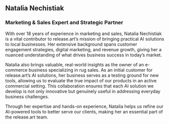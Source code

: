 ## Natalia Nechistiak
### Marketing & Sales Expert and Strategic Partner


With over 18 years of experience in marketing and sales, Natalia Nechistiak is a vital contributor to release.art’s mission of bringing practical AI solutions to local businesses. Her extensive background spans customer engagement strategies, digital marketing, and revenue growth, giving her a nuanced understanding of what drives business success in today’s market.

Natalia also brings valuable, real-world insights as the owner of an e-commerce business specializing in rug sales. As an initial customer for release.art’s AI solutions, her business serves as a testing ground for new tools, allowing us to evaluate the true impact of our products in an active commercial setting. This collaboration ensures that each AI solution we develop is not only innovative but genuinely useful in addressing everyday business challenges.

Through her expertise and hands-on experience, Natalia helps us refine our AI-powered tools to better serve our clients, making her an essential part of the release.art team.
